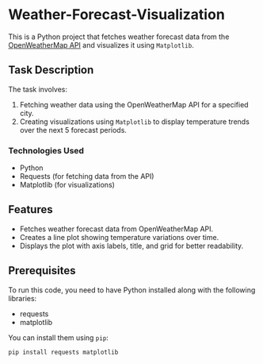 # Weather-Forecast-Visualization

This is a Python project that fetches weather forecast data from the [OpenWeatherMap API](https://openweathermap.org/) and visualizes it using `Matplotlib`.

## Task Description

The task involves:
1. Fetching weather data using the OpenWeatherMap API for a specified city.
2. Creating visualizations using `Matplotlib` to display temperature trends over the next 5 forecast periods.

### Technologies Used
- Python
- Requests (for fetching data from the API)
- Matplotlib (for visualizations)

## Features
- Fetches weather forecast data from OpenWeatherMap API.
- Creates a line plot showing temperature variations over time.
- Displays the plot with axis labels, title, and grid for better readability.

## Prerequisites
To run this code, you need to have Python installed along with the following libraries:
- requests
- matplotlib

You can install them using `pip`:

```bash
pip install requests matplotlib
